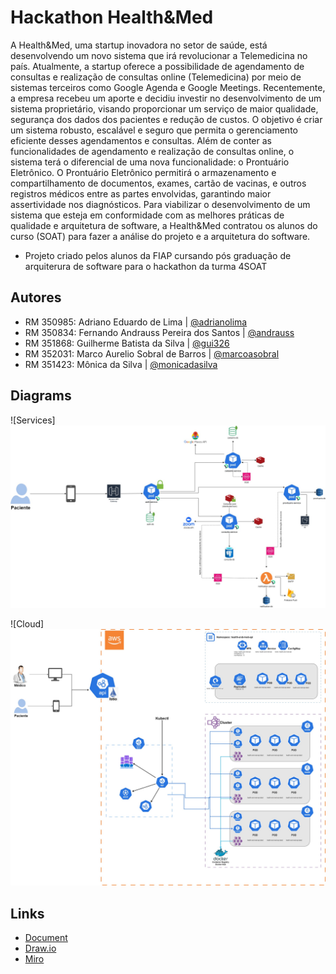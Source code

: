 # Hackathon Health&Med

A Health&Med, uma startup inovadora no setor de saúde, está desenvolvendo um novo sistema que irá revolucionar a Telemedicina no país. Atualmente, a startup oferece a possibilidade de agendamento de consultas e realização de consultas online (Telemedicina) por meio de sistemas terceiros como Google Agenda e Google Meetings. 
Recentemente, a empresa recebeu um aporte e decidiu investir no desenvolvimento de um sistema proprietário, visando proporcionar um serviço de maior qualidade, segurança dos dados dos pacientes e redução de custos. O objetivo é criar um sistema robusto, escalável e seguro que permita o gerenciamento eficiente desses agendamentos e consultas. 
Além de conter as funcionalidades de agendamento e realização de consultas online, o sistema terá o diferencial de uma nova funcionalidade: o Prontuário Eletrônico. O Prontuário Eletrônico permitirá o armazenamento e compartilhamento de documentos, exames, cartão de vacinas, e outros registros médicos entre as partes envolvidas, garantindo maior assertividade nos diagnósticos. 
Para viabilizar o desenvolvimento de um sistema que esteja em conformidade com as melhores práticas de qualidade e arquitetura de software, a Health&Med contratou os alunos do curso (SOAT) para fazer a análise do projeto e a arquitetura do software. 


* Projeto criado pelos alunos da FIAP cursando pós graduação de arquiterura de software para o hackathon da turma 4SOAT

## Autores

- RM 350985: Adriano Eduardo de Lima | [@adrianolima](https://github.com/adrianolima)
- RM 350834: Fernando Andrauss Pereira dos Santos | [@andrauss](https://github.com/Andrauss)
- RM 351868: Guilherme Batista da Silva | [@gui326](https://github.com/gui326)
- RM 352031: Marco Aurelio Sobral de Barros | [@marcoasobral](https://github.com/marcoasobral)
- RM 351423: Mônica da Silva | [@monicadasilva](https://github.com/monicadasilva)



## Diagrams

![Services]<img src="img/Services.jpg">

![Cloud] <img src= "img/cloud.jpg">
## Links

 - [Document](https://docs.google.com/document/d/1je8_gPBbDnRtXA6b7wbqdgh3RXq6ntDuDjobpLuA5LA/edit)
 - [Draw.io](https://app.diagrams.net/#G1XOYGx0tMhSciDjIOgD73xDl7Y2pCdl1V#%7B%22pageId%22%3A%220pTkZpLr6KHycclPthgg%22%7D)
 - [Miro](https://miro.com/app/board/uXjVKw-tZFs=/)
